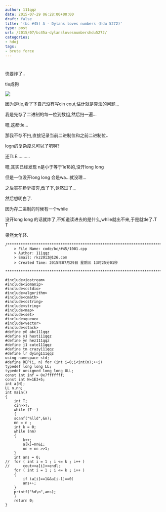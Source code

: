 ```yaml
---
author: 111qqz
date: 2015-07-29 06:28:00+00:00
draft: false
title: '(bc #45) A - Dylans loves numbers (hdu 5272)'
type: post
url: /2015/07/bc45a-dylanslovesnumbershdu5272/
categories:
- hdoj
tags:
- brute force
---
```


# 













快要炸了..




tle成狗




![](https://111qqz.com/wp-content/uploads/2015/11/291423556423808.png)








因为是tle,看了下自己没有写cin cout,估计就是算法的问题...




我是先存了二进制的每一位到数组,然后扫一遍...




嗯,这都tle...




那我不存不扫,直接记录当前二进制位和之前二进制位..




logn的复杂度总可以了吧啊?




还TLE..........




嗯,其实已经发现 n是小于等于1e18的,没开long long




但是一位没开long long 会是wa...就没理...




之后实在黔驴技穷,改了下,竟然过了...




然后想明白了.




因为存二进制的时候有一个while




没开long long 的话就炸了,不知道读进去的是什么,while就出不来,于是就tle了.T T




果然太年轻.








 

    
    /*************************************************************************
    	> File Name: code/bc/#45/1001.cpp
    	> Author: 111qqz
    	> Email: rkz2013@126.com 
    	> Created Time: 2015年07月29日 星期三 13时25分01秒
     ************************************************************************/
    
    #include<iostream>
    #include<iomanip>
    #include<cstdio>
    #include<algorithm>
    #include<cmath>
    #include<cstring>
    #include<string>
    #include<map>
    #include<set>
    #include<queue>
    #include<vector>
    #include<stack>
    #define y0 abc111qqz
    #define y1 hust111qqz
    #define yn hez111qqz
    #define j1 cute111qqz
    #define tm crazy111qqz
    #define lr dying111qqz
    using namespace std;
    #define REP(i, n) for (int i=0;i<int(n);++i)  
    typedef long long LL;
    typedef unsigned long long ULL;
    const int inf = 0x7fffffff;
    const int N=1E3+5;
    int a[N];
    LL n,nn;
    int main()
    {
        int T;
        cin>>T;
        while (T--)
        {
    	scanf("%lld",&n);
    	nn = n ;
    	int k = 0;
    	while (nn)
    	{
    	    k++;
    	    a[k]=nn&1;
    	    nn = nn >>1;
    	}
    	int ans = 0;
    //	for ( int i = 1 ; i <= k ; i++ )
    //	    cout<<a[i]<<endl;
    	for ( int i = 1 ; i <= k ; i++ )
    	{
    	    if (a[i]==1&&a[i-1]==0)
    		ans++;
    	}
    	printf("%d\n",ans);
        }
    	return 0;
    }
    




